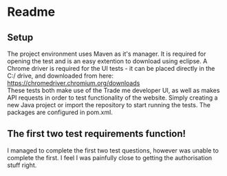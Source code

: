 # Readme

## Setup
The project environment uses Maven as it's manager. It is required for opening the test and is an easy extention to download using eclipse.
A Chrome driver is required for the UI tests - it can be placed directly in the C:/ drive, and downloaded from here:  
https://chromedriver.chromium.org/downloads  
These tests both make use of the Trade me developer UI, as well as makes API requests in order to test functionality of the website.
Simply creating a new Java project or import the repository to start running the tests. The packages are configured in pom.xml.

## The first two test requirements function!
I managed to complete the first two test questions, however was unable to complete the first. I feel I was painfully close to getting the authorisation stuff right.
